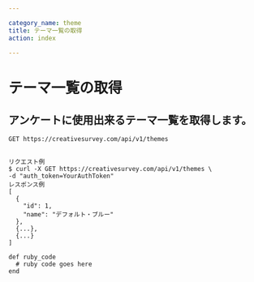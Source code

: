```yaml
---

category_name: theme
title: テーマ一覧の取得
action: index

---
```


# テーマ一覧の取得

## アンケートに使用出来るテーマ一覧を取得します。

`GET https://creativesurvey.com/api/v1/themes`

~~~

リクエスト例
$ curl -X GET https://creativesurvey.com/api/v1/themes \
-d "auth_token=YourAuthToken"
レスポンス例
[
  {
    "id": 1,
    "name": "デフォルト・ブルー"
  },
  {...},
  {...}
]
~~~

 
~~~
def ruby_code
  # ruby code goes here
end
~~~

　
　

